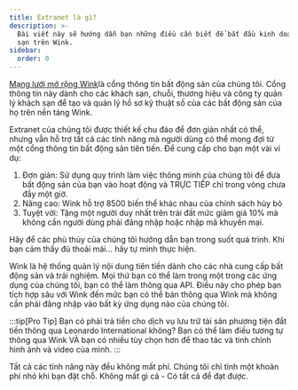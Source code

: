 ```yaml
---
title: Extranet là gì?
description: >-
  Bài viết này sẽ hướng dẫn bạn những điều cần biết để bắt đầu kinh doanh khách
  sạn trên Wink.
sidebar:
  order: 0
---
```

[Mạng lưới mở rộng Wink](https://extranet.wink.travel)là cổng thông tin bất động sản của chúng tôi. Cổng thông tin này dành cho các khách sạn, chuỗi, thương hiệu và công ty quản lý khách sạn để tạo và quản lý hồ sơ kỹ thuật số của các bất động sản của họ trên nền tảng Wink.

Extranet của chúng tôi được thiết kế chu đáo để đơn giản nhất có thể, nhưng vẫn hỗ trợ tất cả các tính năng mà người dùng có thể mong đợi từ một cổng thông tin bất động sản tiên tiến. Để cung cấp cho bạn một vài ví dụ:

1. Đơn giản: Sử dụng quy trình làm việc thông minh của chúng tôi để đưa bất động sản của bạn vào hoạt động và TRỰC TIẾP chỉ trong vòng chưa đầy một giờ.
2. Nâng cao: Wink hỗ trợ 8500 biến thể khác nhau của chính sách hủy bỏ
3. Tuyệt vời: Tặng một người duy nhất trên trái đất mức giảm giá 10% mà không cần người dùng phải đăng nhập hoặc nhập mã khuyến mại.

Hãy để các phù thủy của chúng tôi hướng dẫn bạn trong suốt quá trình. Khi bạn cảm thấy đủ thoải mái... hãy tự mình thực hiện.

Wink là hệ thống quản lý nội dung tiên tiến dành cho các nhà cung cấp bất động sản và trải nghiệm. Mọi thứ bạn có thể làm trong một trong các ứng dụng của chúng tôi, bạn có thể làm thông qua API. Điều này cho phép bạn tích hợp sâu với Wink đến mức bạn có thể bán thông qua Wink mà không cần phải đăng nhập vào bất kỳ ứng dụng nào của chúng tôi.

:::tip\[Pro Tip]
Bạn có phải trả tiền cho dịch vụ lưu trữ tài sản phương tiện đắt tiền thông qua Leonardo International không? Bạn có thể làm điều tương tự thông qua Wink VÀ bạn có nhiều tùy chọn hơn để thao tác và tinh chỉnh hình ảnh và video của mình.
:::

Tất cả các tính năng này đều không mất phí. Chúng tôi chỉ tính một khoản phí nhỏ khi bạn đặt chỗ. Không mất gì cả - Có tất cả để đạt được.

